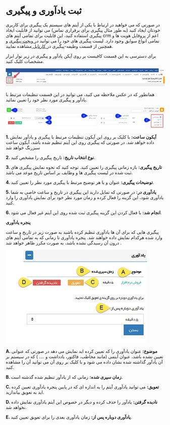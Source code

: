 #  ثبت یادآوری و پیگیری 

در صورتی که می خواهید در ارتباط با یکی از آیتم های سیستم یک پیگیری برای کاربری خودتان ایجاد کنید (به طور مثال پیگیری برای برقراری تماس) می توانید از قابلیت ایجاد پیگیری استفاده کنید، این قابلیت برای تمامی آیتم های crm اعم از پروفایل هویت ها و تمامی انواع سوابق وجود دارد. لیست پیگیری های خود را می توانید در[  ویجت پیگیری](https://github.com/1stco/PayamGostarDocs/blob/master/Help/home/widget/Follow-up-today/Follow-up-today.md)  و همچنین از قسمت  وظیفه-پیگیری در[ کارتابل ](https://github.com/1stco/PayamGostarDocs/blob/master/Help/home/widget/Cardboard/Task-tracking/Task-tracking.md)مشاهده نمایید.

برای دسترسی به این قسمت کافیست بر روی آیکن یادآور و پیگیری در زیر نوار ابزار مشخصات کلیک کنید.

![](image002.jpg)

همانطور که در عکس ملاحظه می کنید، می توانید در این قسمت تنظیمات مرتبط با یادآور و پیگیری مورد نظر خود را تعیین نمائید.

![](Contactstoolbar4.jpg)

**1.  آیکون ساعت:** با کلیک بر روی این آیکون تنظیمات مرتبط با پیگیری و یادآور نمایش داده خواهد شد. در صورتی که پیگیری روی این آیتم تنظیم شده باشد، آیکون ساعت سبزرنگ خواهد شد

**2. نوع انتخاب تاریخ:** تاریخ پیگیری را مشخص کنید.

**3. تاریخ پیگیری:** بازه زمانی پیگیری را تعیین کنید. توجه کنید که نحوه نمایش پیگیری های ثبت شده در لیست پیگیری ها و وظایف بر اساس تاریخ موعد می باشد.

**4. توضیحات پیگیری:** عنوان و یا هر توضیح مرتبط با پیگیری مورد نظر را تعیین کنید.

**5. یادآوری در:** در صورتی که تمایل دارید این پیگیری در تاریخ و ساعت خاصی به شما یادآوری شود، این گزینه را فعال کرده و زمان مورد نظر خود برای نمایش یادآوری را وارد کنید.

**6. انجام شد:** با فعال کردن این گزینه پیگیری ثبت شده روی این آیتم غیر فعال می شود.


**پنجره یادآوری**

پیگیری هایی که برای آن ها یادآوری تنظیم کرده باشید به صورت زیر در تاریخ و ساعت وارد شده هرکدام نمایش داده خواهند شد. پنجره یادآوری تا زمانی که به تمامی آیتم های درون آن رسیدگی نشده باشد، به صورت مکرر ظاهر خواهد شد .

![](Contactstoolbar6.jpg)

**A. موضوع:**  عنوان یادآوری را که تعیین کرده اید نمایش می دهد در صورتی که عنوانی تعیین نشده باشد، عنوان آیتمی (مانند مخاطب، فاکتور، یادداشت و .... )  که در سیستم بر آن یادآور گذاشته شده نشان داده می شود و با کلیک بر روی آن می توانید آن را مشاهده کنید.

**B. زمان سپری شده:** زمانی که از یادآور تنظیم شده گذشته است.

**C. تعویق:** می توانید یادآوری آیتم را به اندازه ای که در پایین پنجره یادآوری تعیین کرده اید به تعویق بیاندازید.

**D. نادیده گرفتن:** یادآور را حذف کرده و دیگر در خصوص این آیتم یادآوری نمایش داده نخواهد شد.

**E. یادآوری دوباره پس از:** زمان یادآوری بعدی را برای تعویق تعیین کنید.
